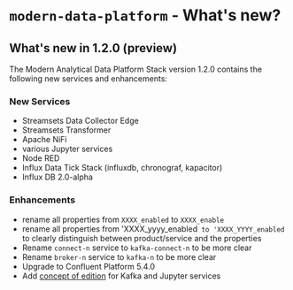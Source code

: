 # `modern-data-platform` - What's new?

## What's new in 1.2.0 (preview)

The Modern Analytical Data Platform Stack version 1.2.0 contains the following new services and enhancements:

### New Services

* Streamsets Data Collector Edge
* Streamsets Transformer
* Apache NiFi
* various Jupyter services
* Node RED
* Influx Data Tick Stack (influxdb, chronograf, kapacitor)
* Influx DB 2.0-alpha

### Enhancements

* rename all properties from `XXXX_enabled` to `XXXX_enable` 
* rename all properties from 'XXXX_yyyy_enabled` to 'XXXX_YYYY_enabled` to clearly distinguish between product/service and the properties 
* Rename `connect-n` service to `kafka-connect-n` to be more clear
* Rename `broker-n` service to `kafka-n` to be more clear
* Upgrade to Confluent Platform 5.4.0
* Add [concept of edition](service-design.md) for Kafka and Jupyter services

